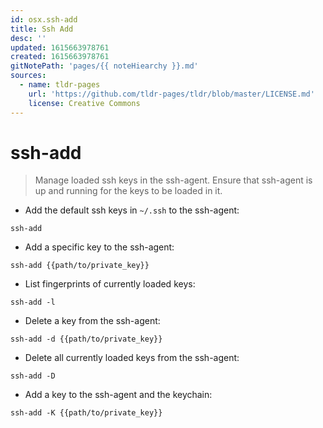 ```yaml
---
id: osx.ssh-add
title: Ssh Add
desc: ''
updated: 1615663978761
created: 1615663978761
gitNotePath: 'pages/{{ noteHiearchy }}.md'
sources:
  - name: tldr-pages
    url: 'https://github.com/tldr-pages/tldr/blob/master/LICENSE.md'
    license: Creative Commons
---
```

# ssh-add

> Manage loaded ssh keys in the ssh-agent.
> Ensure that ssh-agent is up and running for the keys to be loaded in it.

- Add the default ssh keys in `~/.ssh` to the ssh-agent:

`ssh-add`

- Add a specific key to the ssh-agent:

`ssh-add {{path/to/private_key}}`

- List fingerprints of currently loaded keys:

`ssh-add -l`

- Delete a key from the ssh-agent:

`ssh-add -d {{path/to/private_key}}`

- Delete all currently loaded keys from the ssh-agent:

`ssh-add -D`

- Add a key to the ssh-agent and the keychain:

`ssh-add -K {{path/to/private_key}}`

